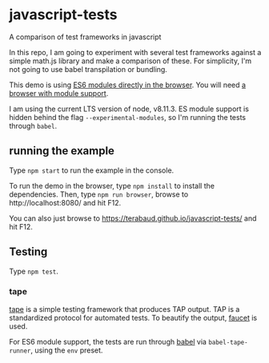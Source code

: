 # javascript-tests
A comparison of test frameworks in javascript

In this repo, I am going to experiment with several test frameworks against a simple math.js library and make a comparison of these.
For simplicity, I'm not going to use babel transpilation or bundling. 

This demo is using [ES6 modules directly in the browser](https://jakearchibald.com/2017/es-modules-in-browsers/). 
You will need [a browser with module support](https://caniuse.com/#search=modules).

I am using the current LTS version of node, v8.11.3. ES module support is hidden behind the flag `--experimental-modules`, so I'm running the tests through `babel`.

## running the example

Type `npm start` to run the example in the console.

To run the demo in the browser, type `npm install` to install the dependencies. Then, type `npm run browser`, browse to http://localhost:8080/ and hit F12.

You can also just browse to https://terabaud.github.io/javascript-tests/ and hit F12.

## Testing

Type `npm test`.

### tape

[tape](https://github.com/substack/tape) is a simple testing framework that produces TAP output. TAP is a standardized protocol for automated tests. To beautify the output, [faucet](https://github.com/substack/faucet) is used.

For ES6 module support, the tests are run through [babel](https://babeljs.io) via `babel-tape-runner`, using the `env` preset.


